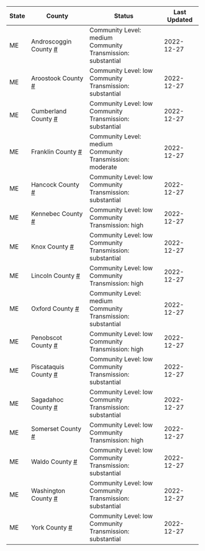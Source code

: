 State | County | Status | Last Updated
--- | --- | --- | --- 
ME | Androscoggin County <a href="#androscoggin_county">#</a> | <a name="androscoggin_county"></a>Community Level: medium<br/>Community Transmission: substantial | 2022-12-27
ME | Aroostook County <a href="#aroostook_county">#</a> | <a name="aroostook_county"></a>Community Level: low<br/>Community Transmission: substantial | 2022-12-27
ME | Cumberland County <a href="#cumberland_county">#</a> | <a name="cumberland_county"></a>Community Level: low<br/>Community Transmission: substantial | 2022-12-27
ME | Franklin County <a href="#franklin_county">#</a> | <a name="franklin_county"></a>Community Level: medium<br/>Community Transmission: moderate | 2022-12-27
ME | Hancock County <a href="#hancock_county">#</a> | <a name="hancock_county"></a>Community Level: low<br/>Community Transmission: substantial | 2022-12-27
ME | Kennebec County <a href="#kennebec_county">#</a> | <a name="kennebec_county"></a>Community Level: low<br/>Community Transmission: high | 2022-12-27
ME | Knox County <a href="#knox_county">#</a> | <a name="knox_county"></a>Community Level: low<br/>Community Transmission: substantial | 2022-12-27
ME | Lincoln County <a href="#lincoln_county">#</a> | <a name="lincoln_county"></a>Community Level: low<br/>Community Transmission: high | 2022-12-27
ME | Oxford County <a href="#oxford_county">#</a> | <a name="oxford_county"></a>Community Level: medium<br/>Community Transmission: substantial | 2022-12-27
ME | Penobscot County <a href="#penobscot_county">#</a> | <a name="penobscot_county"></a>Community Level: low<br/>Community Transmission: high | 2022-12-27
ME | Piscataquis County <a href="#piscataquis_county">#</a> | <a name="piscataquis_county"></a>Community Level: low<br/>Community Transmission: substantial | 2022-12-27
ME | Sagadahoc County <a href="#sagadahoc_county">#</a> | <a name="sagadahoc_county"></a>Community Level: low<br/>Community Transmission: substantial | 2022-12-27
ME | Somerset County <a href="#somerset_county">#</a> | <a name="somerset_county"></a>Community Level: low<br/>Community Transmission: high | 2022-12-27
ME | Waldo County <a href="#waldo_county">#</a> | <a name="waldo_county"></a>Community Level: low<br/>Community Transmission: substantial | 2022-12-27
ME | Washington County <a href="#washington_county">#</a> | <a name="washington_county"></a>Community Level: low<br/>Community Transmission: substantial | 2022-12-27
ME | York County <a href="#york_county">#</a> | <a name="york_county"></a>Community Level: low<br/>Community Transmission: substantial | 2022-12-27

